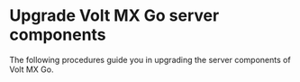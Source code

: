 # Upgrade Volt MX Go server components

The following procedures guide you in upgrading the server components of Volt MX Go.